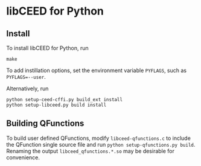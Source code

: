 # libCEED for Python

## Install

To install libCEED for Python, run

    make

 To add instillation options, set the environment variable `PYFLAGS`, such as `PYFLAGS=--user`.

Alternatively, run

    python setup-ceed-cffi.py build_ext install
    python setup-libceed.py build install

## Building QFunctions

To build user defined QFunctions, modify `libceed-qfunctions.c` to include
the QFunction single source file and run `python setup-qfunctions.py build`.
Renaming the output `libceed_qfunctions.*.so` may be desirable for convenience.
